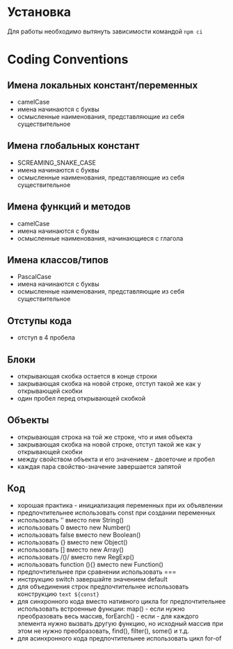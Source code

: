 # Установка
Для работы необходимо вытянуть зависимости командой 
`npm ci`

# Coding Conventions
## Имена локальных констант/переменных
- camelCase
- имена начинаются с буквы
- осмысленные наименования, представляющие из себя существительное

## Имена глобальных констант
- SCREAMING_SNAKE_CASE
- имена начинаются с буквы
- осмысленные наименования, представляющие из себя существительное

## Имена функций и методов
- camelCase
- имена начинаются с буквы
- осмысленные наименования, начинающиеся с глагола

## Имена классов/типов
- PascalCase
- имена начинаются с буквы
- осмысленные наименования, представляющие из себя существительное

## Отступы кода
- отступ в 4 пробела

## Блоки
- открывающая скобка остается в конце строки
- закрывающая скобка на новой строке, отступ такой же как у открывающей скобки
- один пробел перед открывающей скобкой

## Объекты
- открывающая строка на той же строке, что и имя объекта
- закрывающая скобка на новой строке, отступ такой же как у открывающей скобки
- между свойством объекта и его значением - двоеточие и пробел
- каждая пара свойство-значение завершается запятой

## Код
- хорошая практика - инициализация переменных при их объявлении
- предпочтительнее использовать const при создании переменных
- использовать ‘’ вместо new String()
- использовать 0 вместо new Number()
- использовать false вместо new Boolean()
- использовать {} вместо new Object()
- использовать [] вместо new Array()
- использовать /()/ вместо new RegExp()
- использовать function (){} вместо new Function()
- предпочтительнее при сравнении использовать ===
- инструкцию switch завершайте значением default
- для объединения строк предпочтительнее использовать конструкцию `text ${const}`
- для синхронного кода вместо нативного цикла for предпочтительнее использовать встроенные функции: map() - если нужно преобразовать весь массив, forEarch() - если - для каждого элемента нужно вызвать другую функцию, но исходный массив при этом не нужно преобразовать, find(), filter(), some() и т.д.
- для acинхронного кода предпочтительнее использовать цикл for-of
